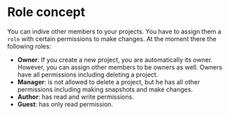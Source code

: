 # Role concept

You can indive other members to your projects. You have to assign them a `role` with certain permissions to make changes.
At the moment there the following roles:

* **Owner**: If you create a new project, you are automatically its owner. However, you can assign other members to be owners as well. Owners have all permissions including deleting a project.
* **Manager**: is not allowed to delete a project, but he has all other permissions including making snapshots and make changes.
* **Author**: has read and write permissions.
* **Guest**: has only read permission.
